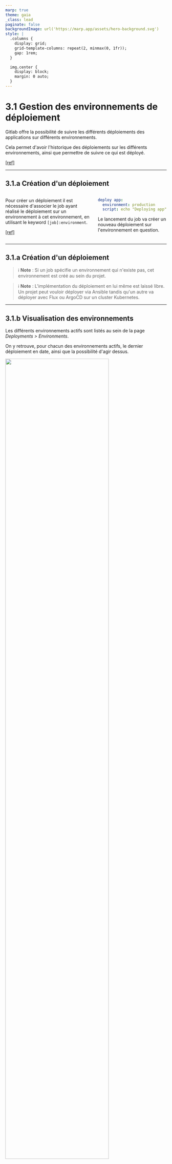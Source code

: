 ```yaml
---
marp: true
theme: gaia
_class: lead
paginate: false
backgroundImage: url('https://marp.app/assets/hero-background.svg')
style: |
  .columns {
    display: grid;
    grid-template-columns: repeat(2, minmax(0, 1fr));
    gap: 1rem;
  }

  img.center {
    display: block;
    margin: 0 auto;
  }
---
```


# 3.1 Gestion des environnements de déploiement

Gitlab offre la possibilité de suivre les différents déploiements des applications sur différents environnements.

Cela permet d'avoir l'historique des déploiements sur les différents environnements, ainsi que permettre de suivre ce qui est déployé.

[\[ref\]](https://docs.gitlab.com/ee/ci/environments/)

---

## 3.1.a Création d'un déploiement

<div class="columns">
<div>

Pour créer un déploiement il est nécessaire d'associer le job ayant réalisé le déploiement sur un environnement à cet environnement, en utilisant le keyword `[job]:environment`.

[\[ref\]](https://docs.gitlab.com/ee/ci/yaml/#environment)

</div>
<div>

```yaml
deploy app:
  environment: production
  script: echo "Deploying app"
```

Le lancement du job va créer un nouveau déploiement sur l'environnement en question.

</div>
</div>

---

## 3.1.a Création d'un déploiement

> ℹ️ **Note** : Si un job spécifie un environnement qui n'existe pas, cet environnement est créé au sein du projet.

> ℹ️ **Note** : L'implémentation du déploiement en lui même est laissé libre. Un projet peut vouloir déployer via Ansible tandis qu'un autre va déployer avec Flux ou ArgoCD sur un cluster Kubernetes.

---

## 3.1.b Visualisation des environnements

Les différents environnements actifs sont listés au sein de la page *Deployments > Environments*.

On y retrouve, pour chacun des environnements actifs, le dernier déploiement en date, ainsi que la possibilité d'agir dessus.

<img src="../Attachements/Environnements/Interface/Env infos.png" width="80%" class="center" />

---

## 3.1.b Visualisation des environnements

Le clic sur un environnement permet d'afficher la liste des différents déploiements qui y ont eu lieu, ainsi que la possibilité d'un rollback sur ces différents déploiements.

<img src="../Attachements/Environnements/Interface/Env details.png" width="80%" class="center" style="margin-top: 50px;" />

---

## 3.1.b Visualisation des environnements

Lorsque le job de déploiement vers un environnement est lancé dans une pipeline associée à une merge request, la page de résumé de la pipeline indique le lien vers le déploiement en question.

<img src="../Attachements/Environnements/Interface/Merge request.png" width="80%" class="center" style="margin-top: 50px;" />

---

## 3.1.c Lien avec l'application déployée

<div class="columns">
<div>

En règle générale, les applications qui sont déployées sont accessibles par une URL via une navigateur.

Il est possible de lier un environnement à son URL, afin de faciliter l'accès à l'application déployée.

[\[ref\]](https://docs.gitlab.com/ee/ci/yaml/index.html#environmenturl)

</div>
<div>

```yaml
deploy app:
  environment:
    name: production
    url: https://my-app.com
  script: echo "Deploying app"
```

</div>
</div>

---

## 3.1.c Lien avec l'application déployée

<img src="../Attachements/Environnements/Interface/Env infos with link.png" width="80%" class="center" style="margin-top: 100px;"  />

---

## 3.1.c Lien avec l'application déployée

<img src="../Attachements/Environnements/Interface/Env details with link.png" width="80%" class="center" style="margin-top: 50px;"  />

<img src="../Attachements/Environnements/Interface/Merge request with link.png" width="80%" class="center" style="margin-top: 50px;" />

---

## 3.1.d Environnements dynamiques

Il est possible d'utiliser des variables dans les noms et URL des environnements. Ainsi, en utilisant des variables de CICD spécifiques à chaque pipeline, on peut créer des environnements dynamiques.

```yaml
deploy app:
  stage: deploy
  script: echo "Deploying app"
  environment:
    name: review/$CI_COMMIT_REF_SLUG
    url: https://$CI_ENVIRONMENT_SLUG.example.com
  rules:
    - if: $CI_COMMIT_BRANCH != $CI_DEFAULT_BRANCH
```

---

## 3.1.e Arrêt d'un environnement

Durant le cycle de vie d'une application, on peut vouloir l'arrêter pour différentes raisons. Lorsque son déploiement est suivi par Gitlab, il est possible de définir un job réalisant l'arrêt de l'application.


Pour ce faire, il faut définir un job en charge d'effectuer l'arrêt, l'associer à l'environnement en question, indiquer qu'il est en charge de l'arrêt via le keyword `[job]:environment:action`, et en le liant au job chargé du déploiement avec `[jbo]:environment:on_stop`.

[\[ref\]](https://docs.gitlab.com/ee/ci/yaml/index.html#environmenton_stop) [\[ref\]](https://docs.gitlab.com/ee/ci/yaml/index.html#environmentaction)

---

```yaml
deploy app:
  stage: deploy
  script:
    - echo "Deploy a review app"
  environment:
    name: review/$CI_COMMIT_REF_SLUG
    url: https://$CI_ENVIRONMENT_SLUG.example.com
    on_stop: "stop app"

stop app:
  stage: deploy
  script:
    - echo "Remove review app"
  environment:
    name: review/$CI_COMMIT_REF_SLUG
    action: stop
  when: manual
```

---

## 3.1.f Déploiement dans un cluster Kubernetes

Gitlab permet la connexion de clusters Kubernetes afin de réaliser la gestion d'applications déployées sur ces clusters directement via Gitlab.

Une fois le cluster connecté, il est possible d'utiliser des versionner les manifests des applications à déployer et utiliser les pipelines CICD Gitlab pour gérer leur cycle de vie.

---

## Exercices

- [Exercice 12](https://gitlab.com/bastien-antoine/orness/formation-gitlab/exercises/-/tree/ex12)